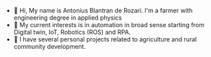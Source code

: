 - 👋 Hi, My name is Antonius Blantran de Rozari. I'm a farmer with engineering degree in applied physics
- 👀 My current interests is in automation in broad sense starting from Digital twin, IoT, Robotics (ROS) and RPA.
- 🌱 I have several personal projects related to agriculture and rural community development. 

<!---
Blantranderozari/Blantranderozari is a ✨ special ✨ repository because its `README.md` (this file) appears on your GitHub profile.
You can click the Preview link to take a look at your changes.
- 💞️ I’m looking to collaborate on ...
- 📫 How to reach me ...
--->
